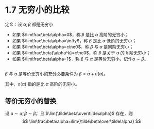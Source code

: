 # 1.7 无穷小的比较

定义：设 $\alpha,\beta$ 都是无穷小

- 如果 $\lim\frac\beta\alpha=0$，称 $\beta$ 是比 $\alpha$ 高阶的无穷小；
- 如果 $\lim\frac\beta\alpha=\infty$，称 $\beta$ 是比 $\alpha$ 低阶的无穷小；
- 如果 $\lim\frac\beta\alpha=c\ne0$，称 $\beta$ 与 $\alpha$ 是同阶无穷小；
- 如果 $\lim\frac\beta{\alpha^k}=c\ne0$，称 $\beta$ 是关于 $\alpha$ 的 $k$ 阶无穷小；
- 如果 $\lim\frac\beta\alpha=1$，称 $\beta$ 与 $\alpha$ 是等价无穷小，记作$\alpha\sim\beta$。

##  

$\beta$ 与 $\alpha$ 是等价无穷小的充分必要条件为 $\beta=\alpha+o(\alpha)$。

其中，$o(\alpha)$ 指的是比 $\alpha$ 高阶的无穷小。

## 等价无穷小的替换

设 $a\sim\tilde\alpha,\beta\sim\tilde\beta$，且 $\lim{\tilde\beta\over\tilde\alpha}$ 存在，则
$$
\lim\frac\beta\alpha=\lim{\tilde\beta\over\tilde\alpha}
$$



